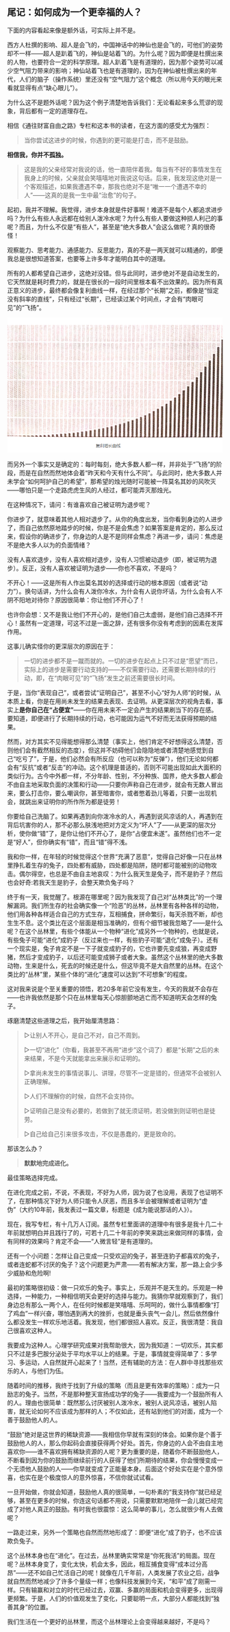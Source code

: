## 尾记：如何成为一个更幸福的人？

下面的内容看起来像是额外话，可实际上并不是。

西方人杜撰的影响、超人是会飞的，中国神话中的神仙也是会飞的，可他们的姿势却不一样——超人是趴着飞的，神仙是站着飞的。为什么呢？因为即便是杜撰出来的人物，也要符合一定的科学原理。超人趴着飞是有道理的，因为那个姿势可以减少空气阻力带来的影响；神仙站着飞也是有道理的，因为在神仙被杜撰出来的年代，人们的脑子（操作系统）里还没有“空气阻力”这个概念（所以用今天的眼光来看就显得有点“缺心眼儿”）。

为什么这不是题外话呢？因为这个例子清楚地告诉我们：无论看起来多么荒谬的现象，背后都有一定的道理存在。

相信《通往财富自由之路》专栏和这本书的读者，在这方面的感受尤为强烈：

> 当你尝试这进步的时候，你遇到的更可能是打击，而不是鼓励。

**相信我，你并不孤独。**

> 这是我的父亲经常对我说的话，他一直陪伴着我。每当有不好的事情发生在我身上的时候，父亲就会笑嘻嘻地对我说这句话。后来，我发现这绝对是一个客观描述，如果我遭遇不幸，那我也绝对不是“唯一一个遭遇不幸的人”——这真的是我一生中最“治愈”的句子。

起初，我并不理解。我觉得，进步本身就是件好事啊！难道不是每个人都追求进步吗？为什么有些人永远都在给别人泼冷水呢？为什么有些人要做这种损人利己的事呢？而且，为什么不仅是“有些人”，甚至是“绝大多数人”会这么做呢？真的很奇怪！

观察能力、思考能力、通感能力、反思能力，真的不是一两天就可以精通的，即便我总是很想知道答案，也要等上许多年才能明白其中的道理。

所有的人都希望自己进步，这绝对没错。但与此同时，进步绝对不是自动发生的，它天然就是耗时费力的，就是在很长的一段时间里根本看不出效果的。因为所有真正意义的进步，最终都会像复利曲线一样，在经过那个“长期”之前，都像是“恒定没有斜率的直线”，只有经过“长期”，已经读过某个时间点，才会有“肉眼可见”的“飞扬”。

![image](images/image.png)

而另外一个事实又是确定的：每时每刻，绝大多数人都一样，并非处于“飞扬”的阶段，而是在自然而然地体会着“昨天和今天有什么不同”。与此同时，绝大多数人并未学会“如何呵护自己的希望”，那希望的烛光随时可能被一阵莫名其妙的风吹灭——哪怕只是一个走路虎虎生风的人经过，都可能弄灭那烛光。

在这种情况下，请问：有谁喜欢自己被证明为退步呢？

你进步了，就意味着其他人相对退步了。从你的角度出发，当你看到身边的人进步了，而自己依然原地踏步的时候，你是不是会焦虑？如果答案是肯定的，那么反过来，假设你的确进步了，你身边的人是不是同样会焦虑？再进一步，请问：焦虑是不是绝大多人以为的负面情绪？

没有人喜欢退步，没有人喜欢相对退步，没有人习惯被动退步（即，被证明为退步）。反正，没有人喜欢被证明为退步——你也不喜欢，不是吗？

不开心！——这是所有人作出莫名其妙的选择或行动的根本原因（或者说“动力”）。换句话讲，为什么会有人泼你冷水，为什会有人说你坏话，为什么会有人不阴不阳地对待你？原因很简单：你让他们不开心了！

也许你会想：又不是我让他们不开心的，是他们自己太虚弱，是他们自己选择不开心！虽然有一定道理，可这不过是一面之辞，还有很多你没有考虑到的因素在发挥作用。

这事儿确实怪你的更深层次的原因在于：

> 一切的进步都不是一蹴而就的。一切的进步在起点上只不过是“愿望”而已，实际上的进步是需要行动支持的——不仅需要行动，还需要长期持续的行动，即，在“肉眼可见”的“飞扬”发生之前还需要很长时间。

于是，当你“表现自己”，或者尝试“证明自己”，甚至不小心“好为人师”的时候，从本质上看，你是在用尚未发生的结果去表现、去证明。从更深层次的视角去看，事实上**是你自己在“占便宜”**——你在用未来不一定会产生的结果刷当下的存在感。要知道，即便进行了长期持续的行动，也可能因为运气不好而无法获得预期的结果。

然而，对方其实不见得能想得那么清楚（事实上，他们肯定不好想得这么清楚，否则他们会有截然相反的态度），但这并不妨碍他们会隐隐地或者清楚地感觉到自己“吃亏了”，于是，他们必然会有所反应（也可以称为“反弹”），他们无论如何都会有“反抗”或者“反击”的冲动。这个机理是普适的，否则不可能出现如此大面积的类似行为。古今中外都一样，不分年龄、性别，不分种族、国界，绝大多数人都会不由自主地采取负面的决策和行动——只要你声称自己在进步，就会有无数人冒出来，要么打击你，要么嘲讽你，甚至暗害你，或者憋着劲儿等着，只要一出现机会，就跳出来证明你的所作所为都是徒劳！

你要给自己洗脑了。如果再遇到向你泼冷水的人，再遇到说风凉话的人，再遇到在背后坑害你的人，那不必那么肤浅地把对方定义为“坏人”了——从更深的层次分析，使你做“错”了，是你让他们不开心了，是你“占便宜未遂”。虽然他们也不一定是“好人”，但你确实有“错”，而且“错”得不浅。

我和你一样，在年轻的时候觉得这个世界“充满了恶意”，觉得自己好像一只在丛林里挣扎着生存的兔子，四处都有威胁，四处都是陷阱，随时都可能被别的动物攻击。偶尔得空，也总是不由自主地哀叹：为什么我天生是兔子，而不是豹子？然后也会好奇:若我天生是豹子，会整天欺负兔子吗？

终于有一天，我觉醒了。根源在哪里呢？因为我发现了自己对“丛林类比”的一个理解漏洞。我们所生存的社会确实像一个“险恶”的丛林，丛林里有各种各样的动物，他们用各种各样适合自己的方式生存，互相捕食，拼命繁衍，每天杀戮不断，却也生生不息。这个类比在这个层面是相当准确的，但有个细节被我忽略了——是什么呢？在这个丛林里，有些个体能从一个物种“进化”成另外一个物种的，也就是说，有些兔子可能“进化”成豹子（反过来也一样，有些豹子可能“退化”成兔子）。还有一个现实是，兔子肯定不是一下子就变成豹子的，它也许要先变成狼，再变成野猪，然后才变成豹子，以后还可能变成狮子或者大象。虽然这个丛林里的绝大多数动物，生来是什么，死去的时候还是什么，但这毕竟不是大自然里的丛林。在这个类比的“丛林”里，某些个体的“进化”速度可以达到“不可想象”的程度。

这对我来说是个至关重要的领悟，若20多年前它没有发生，今天的我就不会存在——也许我依然是那个只在丛林里每天心惊胆颤地逃亡而不知道明天会怎样的兔子。

琢磨清楚这些道理之后，我开始厘清思路：

> ▷让别人不开心，是自己不对，自己不周到。
>
> ▷一切“进化”（你看，我甚至不再用“进步”这个词了）都是“长期”之后的未来结果，不是今天就能拿出来展示和证明的。
>
> ▷拿尚未发生的事情说事儿、讲理，尽管不一定是错的，但通常不会被别人正确理解。
>
> ▷人们不理解你的时候，自然不会支持你。
>
> ▷证明自己是没有必要的，若做到了就无须证明，若没做到则证明也是徒劳。
>
> ▷自己给自己引来很多攻击，不仅是愚蠢的，更是致命的。

那该怎么办？

> **默默地完成进化。**

最佳策略选择完成。

在进化完成之前，不说，不表现，不好为人师，因为说了也没用，表现了也证明不了，在那种情况下好为人师只能令人厌恶，而且多半会被理解或者证明为“虚伪”（大约10年前，我发表过一篇文章，标题是《成为能说那话的人》）。

现在，我写专栏，有十几万人订阅。虽然专栏里面讲的道理中有很多是我十几二十年前就想明白并且践行了的，可若十几二十年前的李笑来跳出来做同样的事情，会有同样的效果吗？肯定不会——“人微言轻”是有道理的。

还有一个小问题：怎样让自己变成一只受欢迎的兔子，甚至连豹子都喜欢的兔子，或者连蛇都不讨厌的兔子？这个问题更为严肃——若有解决方案，那一路上会少多少威胁和危险啊!

最初的策略很初级：做一只欢乐的兔子。事实上，乐观并不是天生的。乐观是一种选择，一种能力，一种相信明天会更好的选择与能力。我猜你早就观察到了，我们身边总有那么一两个人，在任何时候都是笑嘻嘻、乐呵呵的，做什么事情都像“打了鸡血”一样兴奋，哪怕遇到再大的挫折，也就是垂头丧气一会儿，然后依然像什么都没发生一样欢乐地活着。我发现，他们都很招人喜欢。反正，我很清楚：我自己很喜欢这种人。

我要成为这种人。心理学研究成果对我帮助很大，因为我知道：一切欢乐，其实都只不过是多巴胺分泌处于平均水平以上的结果。于是，事情就变得简单了：多学习、多运动，人自然就开心起来了！当然，还有辅助的方法：在人群中寻找那些欢乐的人，与他们为伍。

随着时间的推移，我终于找到了升级的策略（而且是更有效率的策略）：成为一只励志的兔子。当然，不是那种整天宣扬成功学的兔子——我要成为一个鼓励所有人的人。理由也很简单：既然那么讨厌被别人泼冷水，被别人说风凉话，被别人陷害，就无论如何不应该成为那样的人；不仅如此，还有站到他们的对面，成为一个善于鼓励他人的人。

“鼓励”绝对是这世界的稀缺资源——我相信你早就有深刻的体会。如果你是个善于鼓励他人的人，那么你起码会直接获得两个好处。首先，你身边的人会不由自主地喜欢你——谁不喜欢拥有稀缺资源的人呢？更为重要的是，随着你不断鼓励他人，不断看到因为你的鼓励而继续前行的人获得了他们所期待的结果，你会慢慢变成一个无须他人鼓励的人——你早就变成了正能量本身。后面这个好处实在是个意外惊喜，也实在是个极度惊人的意外惊喜，不信你就试试看。

一旦开始做，你就会知道，鼓励他人真的很简单，一句朴素的“我支持你”就已经足够，甚至在更多的时候，你连这句话都不用说，只需要默默地陪伴一会儿就已经完成了对他人真正的鼓励。有时我也很震惊：这么简单的事儿，怎么就很少有人去做呢？

一路走过来，另外一个策略也自然而然地形成了：即便“进化”成了豹子，也不应该欺负兔子。

这个丛林本身也在“进化”。在过去，丛林里确实常常是“你死我活”的局面。现在呢？丛林本身变了，变化太快，机会太多，因此，相互捕食变得“成本过分高昂”——还不如自己忙活自己的呢！就像在几千年前，人类发展了农业之后，战争就自然而然地减少了许多个量级一样；也像科技发展到今天，“和平”成了刚需一样。只有输赢和对立的时代已经过去，双赢、多赢的局面和机会变得更多，出现得更频繁。于是，人们的价值观发生了变化，只要聪明一点，大部分人都能找到“独善其身”的位置。

我们生活在一个更好的丛林里，而这个丛林理论上会变得越来越好，不是吗？
